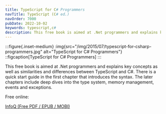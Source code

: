 ```yaml
---
title: TypeScript for C# Programmers
navTitle: TypeScript (C# ed.)
navOrder: 7000
pubDate: 2022-10-02
keywords: typescript,c#
description: This free book is aimed at .Net programmers and explains key concepts as well as similarities and differences between TypeScript and C#.
---
```


:::figure{.inset-medium}
:img{src="/img/2015/07/typescript-for-csharp-programmers.jpg" alt="TypeScript for C# Programmers"}
::figcaption[TypeScript for C# Programmers]
:::

This free book is aimed at .Net programmers and explains key concepts as well as similarities and differences between TypeScript and C#. There is a quick start guide in the first chapter that introduces the syntax. The later chapters include deep dives into the type system, memory management, events and exceptions.

Free online:

[InfoQ (Free PDF / EPUB / MOBI)](https://www.infoq.com/minibooks/typescript-c-sharp-programmers)